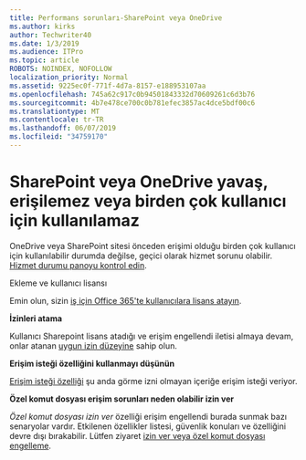 ```yaml
---
title: Performans sorunları-SharePoint veya OneDrive
ms.author: kirks
author: Techwriter40
ms.date: 1/3/2019
ms.audience: ITPro
ms.topic: article
ROBOTS: NOINDEX, NOFOLLOW
localization_priority: Normal
ms.assetid: 9225ec0f-771f-4d7a-8157-e188953107aa
ms.openlocfilehash: 745a62c917c0b94501843332d70609261c6d3b76
ms.sourcegitcommit: 4b7e478ce700c0b781efec3857ac4dce5bdf00c6
ms.translationtype: MT
ms.contentlocale: tr-TR
ms.lasthandoff: 06/07/2019
ms.locfileid: "34759170"
---
```

# <a name="sharepoint-or-onedrive-slow-inaccessible-or-unavailable-for-multiple-users"></a>SharePoint veya OneDrive yavaş, erişilemez veya birden çok kullanıcı için kullanılamaz

OneDrive veya SharePoint sitesi önceden erişimi olduğu birden çok kullanıcı için kullanılabilir durumda değilse, geçici olarak hizmet sorunu olabilir. [Hizmet durumu panoyu kontrol edin](https://portal.office.com/adminportal/home#/servicehealth).

Ekleme ve kullanıcı lisansı

Emin olun, sizin [iş için Office 365'te kullanıcılara lisans atayın](https://docs.microsoft.com/office365/admin/subscriptions-and-billing/assign-licenses-to-users?view=o365-worldwide&amp;tabs=One).


**İzinleri atama**

Kullanıcı Sharepoint lisans atadığı ve erişim engellendi iletisi almaya devam, onlar atanan [uygun izin düzeyine](https://docs.microsoft.com/sharepoint/understanding-permission-levels) sahip olun.

**Erişim isteği özelliğini kullanmayı düşünün**

[Erişim isteği özelliği](https://support.office.com/article/Set-up-and-manage-access-requests-94B26E0B-2822-49D4-929A-8455698654B3) şu anda görme izni olmayan içeriğe erişim isteği veriyor.

**Özel komut dosyası erişim sorunları neden olabilir izin ver**

*Özel komut dosyası izin ver* özelliği erişim engellendi burada sunmak bazı senaryolar vardır. Etkilenen özellikler listesi, güvenlik konuları ve özelliğini devre dışı bırakabilir. Lütfen ziyaret [izin ver veya özel komut dosyası engelleme](https://docs.microsoft.com/sharepoint/allow-or-prevent-custom-script).

